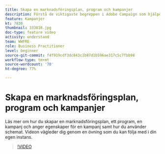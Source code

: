 ```yaml
---
title: Skapa en marknadsföringsplan, program och kampanjer
description: Förstå de viktigaste begreppen i Adobe Campaign som hjälper dig att effektivt planera, genomföra och mäta kampanjer över flera kanaler.
feature: Kampanjer
kt: 7830
thumbnail: 333810.jpg
doc-type: feature video
activity: understand
team: WWFRE
role: Business Practitioner
level: beginner
source-git-commit: f4f919cdf3dc843c1b87d1b596ae317c5c7fbb98
workflow-type: tm+mt
source-wordcount: '70'
ht-degree: 77%

---
```



# Skapa en marknadsföringsplan, program och kampanjer

Läs mer om hur du skapar en marknadsföringsplan, ett program, en kampanj och anger egenskaper för en kampanj samt hur du använder schemat.
Videon vägleder dig genom en övning som du kan följa med i din egen instans.

>[!VIDEO](https://video.tv.adobe.com/v/333810?quality=12)
